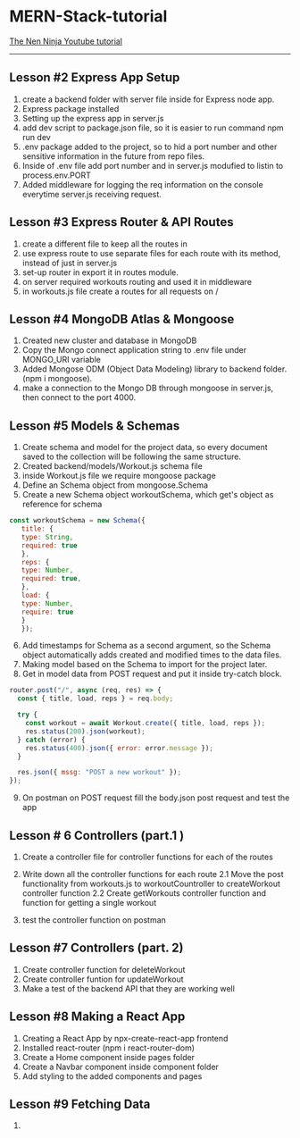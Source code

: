 # MERN-Stack-tutorial

[The Nen Ninja Youtube tutorial](https://www.youtube.com/watch?v=98BzS5Oz5E4&list=PL4cUxeGkcC9iJ_KkrkBZWZRHVwnzLIoUE&index=1&ab_channel=TheNetNinja)

---

## Lesson #2 Express App Setup

1. create a backend folder with server file inside for Express node app.
2. Express package installed
3. Setting up the express app in server.js
4. add dev script to package.json file, so it is easier to run command npm run dev
5. .env package added to the project, so to hid a port number and other sensitive information in the future from repo files.
6. Inside of .env file add port number and in server.js modufied to listin to process.env.PORT
7. Added middleware for logging the req information on the console everytime server.js receiving request.

## Lesson #3 Express Router & API Routes

1. create a different file to keep all the routes in
2. use express route to use separate files for each route with its method, instead of just in server.js
3. set-up router in export it in routes module.
4. on server required workouts routing and used it in middleware
5. in workouts.js file create a routes for all requests on /

## Lesson #4 MongoDB Atlas & Mongoose

1. Created new cluster and database in MongoDB
2. Copy the Mongo connect application string to .env file under MONGO_URI variable
3. Added Mongose ODM (Object Data Modeling) library to backend folder. (npm i mongoose).
4. make a connection to the Mongo DB through mongoose in server.js, then connect to the port 4000.

## Lesson #5 Models & Schemas

1. Create schema and model for the project data, so every document saved to the collection will be following the same structure.
2. Created backend/models/Workout.js schema file
3. inside Workout.js file we require mongoose package
4. Define an Schema object from mongoose.Schema
5. Create a new Schema object workoutSchema, which get's object as reference for schema

```Javascript
const workoutSchema = new Schema({
   title: {
   type: String,
   required: true
   },
   reps: {
   type: Number,
   required: true,
   },
   load: {
   type: Number,
   require: true
   }
   });

```

6. Add timestamps for Schema as a second argument, so the Schema object automatically adds created and modified times to the data files.
7. Making model based on the Schema to import for the project later.
8. Get in model data from POST request and put it inside try-catch block.

```Javascript
router.post("/", async (req, res) => {
  const { title, load, reps } = req.body;

  try {
    const workout = await Workout.create({ title, load, reps });
    res.status(200).json(workout);
  } catch (error) {
    res.status(400).json({ error: error.message });
  }

  res.json({ mssg: "POST a new workout" });
});
```

9. On postman on POST request fill the body.json post request and test the app

## Lesson # 6 Controllers (part.1 )

1. Create a controller file for controller functions for each of the routes
2. Write down all the controller functions for each route
   2.1 Move the post functionality from workouts.js to workoutCountroller to createWorkout controller function
   2.2 Create getWorkouts controller function and function for getting a single workout

3. test the controller function on postman

## Lesson #7 Controllers (part. 2)

1. Create controller function for deleteWorkout
2. Create controller funtion for updateWorkout
3. Make a test of the backend API that they are working well

## Lesson #8 Making a React App

1. Creating a React App by npx-create-react-app frontend
2. Installed react-router (npm i react-router-dom)
3. Create a Home component inside pages folder
4. Create a Navbar component inside component folder
5. Add styling to the added components and pages

## Lesson #9 Fetching Data

1.
